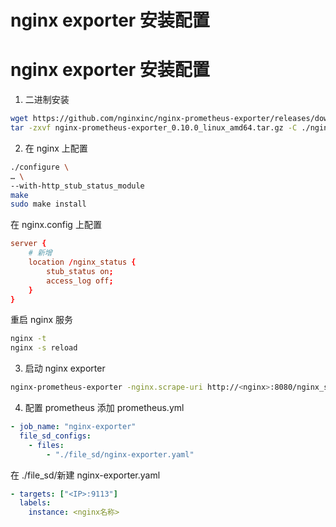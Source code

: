 # nginx exporter 安装配置


# nginx exporter 安装配置

1. 二进制安装

```sh
wget https://github.com/nginxinc/nginx-prometheus-exporter/releases/download/v0.10.0/nginx-prometheus-exporter_0.10.0_linux_amd64.tar.gz
tar -zxvf nginx-prometheus-exporter_0.10.0_linux_amd64.tar.gz -C ./nginx-exporter
```

2. 在 nginx 上配置

```sh
./configure \
… \
--with-http_stub_status_module
make
sudo make install
```

在 nginx.config 上配置

```conf
server {
    # 新增
    location /nginx_status {
        stub_status on;
        access_log off;
    }
}
```

重启 nginx 服务

```sh
nginx -t
nginx -s reload
```

3. 启动 nginx exporter

```sh
nginx-prometheus-exporter -nginx.scrape-uri http://<nginx>:8080/nginx_status
```

4. 配置 prometheus
   添加 prometheus.yml

```yml
- job_name: "nginx-exporter"
  file_sd_configs:
    - files:
        - "./file_sd/nginx-exporter.yaml"
```

在 ./file_sd/新建 nginx-exporter.yaml

```yml
- targets: ["<IP>:9113"]
  labels:
    instance: <nginx名称>
```

